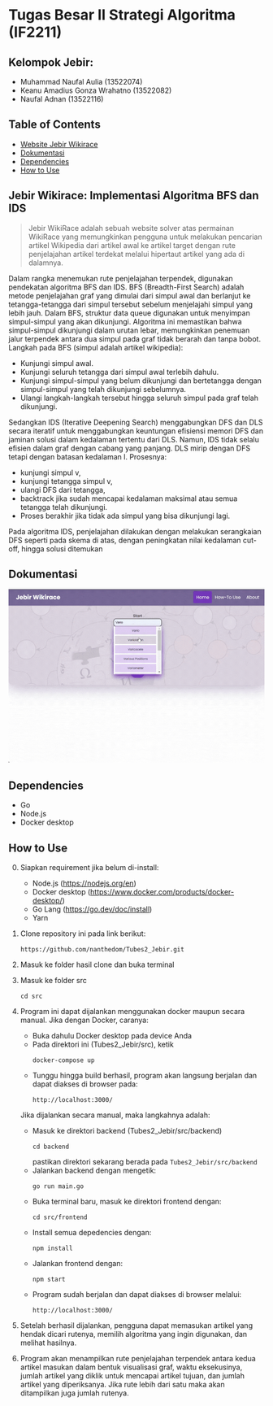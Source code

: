# Tugas Besar II Strategi Algoritma (IF2211)
## Kelompok Jebir:
* Muhammad Naufal Aulia 			(13522074)
* Keanu Amadius Gonza Wrahatno		(13522082)
* Naufal Adnan					(13522116)


## Table of Contents
* [Website Jebir Wikirace](#jebir)
* [Dokumentasi](#dokumentasi)
* [Dependencies](#dependencies)
* [How to Use](#how-to-use)


## Jebir Wikirace: Implementasi Algoritma BFS dan IDS  <a href="jebir"></a>
> Jebir WikiRace adalah sebuah website solver atas permainan WikiRace yang memungkinkan pengguna untuk melakukan pencarian artikel Wikipedia dari artikel awal ke artikel target dengan rute penjelajahan artikel terdekat melalui hipertaut artikel yang ada di dalamnya.

Dalam rangka menemukan rute penjelajahan terpendek, digunakan pendekatan algoritma BFS dan IDS. 
BFS (Breadth-First Search) adalah metode penjelajahan graf yang dimulai dari simpul awal dan berlanjut ke tetangga-tetangga dari simpul tersebut sebelum menjelajahi simpul yang lebih jauh. Dalam BFS, struktur data queue digunakan untuk menyimpan simpul-simpul yang akan dikunjungi. Algoritma ini memastikan bahwa simpul-simpul dikunjungi dalam urutan lebar, memungkinkan penemuan jalur terpendek antara dua simpul pada graf tidak berarah dan tanpa bobot. Langkah pada BFS (simpul adalah artikel wikipedia):
* Kunjungi simpul awal.
* Kunjungi seluruh tetangga dari simpul awal terlebih dahulu.
* Kunjungi simpul-simpul yang belum dikunjungi dan bertetangga dengan simpul-simpul yang telah dikunjungi sebelumnya.
* Ulangi langkah-langkah tersebut hingga seluruh simpul pada graf telah dikunjungi.



Sedangkan IDS (Iterative Deepening Search) menggabungkan DFS dan DLS secara iteratif untuk menggabungkan keuntungan efisiensi memori DFS dan jaminan solusi dalam kedalaman tertentu dari DLS. Namun, IDS tidak selalu efisien dalam graf dengan cabang yang panjang. DLS mirip dengan DFS tetapi dengan batasan kedalaman l. Prosesnya: 
* kunjungi simpul v, 
* kunjungi tetangga simpul v, 
* ulangi DFS dari tetangga,  
* backtrack jika sudah mencapai kedalaman maksimal atau semua tetangga telah dikunjungi. 
* Proses berakhir jika tidak ada simpul yang bisa dikunjungi lagi.

Pada algoritma IDS, penjelajahan dilakukan dengan melakukan serangkaian DFS seperti pada skema di atas, dengan peningkatan nilai kedalaman cut-off, hingga solusi ditemukan


## Dokumentasi <a href="dokumentasi"></a>
![Example screenshot](src/img/jebir1.gif)

## Dependencies <a href="dependencies"></a>
- Go 
- Node.js
- Docker desktop

## How to Use <a href="how-to-use"></a>
0. Siapkan requirement jika belum di-install:
    - Node.js (https://nodejs.org/en) 
    - Docker desktop (https://www.docker.com/products/docker-desktop/) 
    - Go Lang (https://go.dev/doc/install)
    - Yarn

1. Clone repository ini pada link berikut:
    ```
    https://github.com/nanthedom/Tubes2_Jebir.git
    ```
2. Masuk ke folder hasil clone dan buka terminal
3. Masuk ke folder src 
    ```
    cd src
    ```
4. Program ini dapat dijalankan menggunakan docker maupun secara manual. Jika dengan Docker, caranya:
    * Buka dahulu Docker desktop pada device Anda
    * Pada direktori ini (Tubes2_Jebir/src), ketik 
        ``` 
        docker-compose up 
        ```
    * Tunggu hingga build berhasil, program akan langsung berjalan dan dapat diakses di browser pada: 
        ```
        http://localhost:3000/
        ```
    Jika dijalankan secara manual, maka langkahnya adalah:
    * Masuk ke direktori backend (Tubes2_Jebir/src/backend)
      ```
      cd backend
      ```
      pastikan direktori sekarang berada pada `Tubes2_Jebir/src/backend`
    * Jalankan backend dengan mengetik:
      ```
      go run main.go
      ```
    * Buka terminal baru, masuk ke direktori frontend dengan:
      ```
      cd src/frontend
      ```
    * Install semua depedencies dengan:
      ```
      npm install
      ```
    * Jalankan frontend dengan:
      ```
      npm start
      ```
    * Program sudah berjalan dan dapat diakses di browser melalui:
        ```
        http://localhost:3000/
        ```
5. Setelah berhasil dijalankan, pengguna dapat memasukan artikel yang hendak dicari rutenya, memilih algoritma yang ingin digunakan, dan melihat hasilnya.
6. Program akan menampilkan rute penjelajahan terpendek antara kedua artikel masukan dalam bentuk visualisasi graf, waktu eksekusinya, jumlah artikel yang diklik untuk mencapai artikel tujuan, dan jumlah artikel yang diperiksanya. Jika rute lebih dari satu maka akan ditampilkan juga jumlah rutenya.